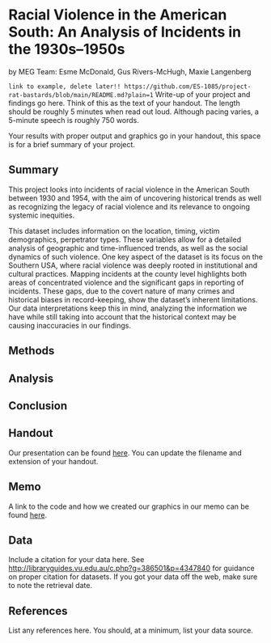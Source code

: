 Racial Violence in the American South: An Analysis of Incidents in the 1930s–1950s 
================
by MEG Team: Esme McDonald, Gus Rivers-McHugh, Maxie Langenberg


`link to example, delete later!! https://github.com/ES-1085/project-rat-bastards/blob/main/README.md?plain=1`
Write-up of your project and findings go here. Think of this as the text
of your handout. The length should be roughly 5 minutes when read
out loud. Although pacing varies, a 5-minute speech is roughly 750
words. 

Your results with proper output and
graphics go in your handout, this space is for a brief summary of
your project.

## Summary
This project looks into incidents of racial violence in the American South between 1930 and 1954, with the aim of uncovering historical trends as well as recognizing the legacy of racial violence and its relevance to ongoing systemic inequities.

This dataset includes information on the location, timing, victim demographics, perpetrator types. These variables allow for a detailed analysis of geographic and time-influenced trends, as well as the social dynamics of such violence. One key aspect of the dataset is its focus on the Southern USA, where racial violence was deeply rooted in institutional and cultural practices. Mapping incidents at the county level highlights both areas of concentrated violence and the significant gaps in reporting of incidents. These gaps, due to the covert nature of many crimes and historical biases in record-keeping, show the dataset’s inherent limitations. Our data interpretations keep this in mind, analyzing the information we have while still taking into account that the historical context may be causing inaccuracies in our findings.
 
## Methods

## Analysis

## Conclusion


## Handout

Our presentation can be found [here](handout/handout.pdf). You can update the filename and extension of your handout.

## Memo

A link to the code and how we created our graphics in our memo can be found [here](memo/memo.html).

## Data

Include a citation for your data here. See
<http://libraryguides.vu.edu.au/c.php?g=386501&p=4347840> for guidance
on proper citation for datasets. If you got your data off the web, make
sure to note the retrieval date.

## References

List any references here. You should, at a minimum, list your data
source.
